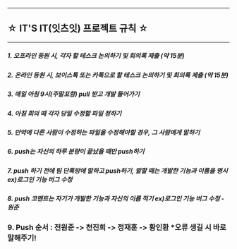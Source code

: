 ------------------------------
## ☆ IT'S IT(잇츠잇) 프로젝트 규칙 ☆
------------------------------
##### 1. 오프라인 등원 시, 각자 할 테스크 논의하기 및 회의록 제출 (약 15분)
##### 2. 온라인 등원 시, 보이스톡 또는 카톡으로 할 테스크 논의하기 및 회의록 제출 (약 15분)

##### 3. 매일 아침 9시(주말포함) pull 받고 개발 들어가기
##### 4. 아침 회의 때 각자 당일 수정할 파일 정하기
##### 5. 만약에 다른 사람이 수정하는 파일을 수정해야할 경우, 그 사람에게 말하기
##### 6. push는 자신의 하루 분량이 끝났을 때만 push하기
##### 7. push 하기 전에 팀 단톡방에 말하고 push하기, 말할 때는 개발한 기능과 이름을 명시 ex)로그인 기능 버그 수정
##### 8. push 코멘트는 자기가 개발한 기능과 자신의 이름 적기 ex)로그인 기능 버그 수정 -원준

###  9. Push 순서 : 전원준 -> 천진희 -> 정재훈 -> 황인환  *오류 생길 시 바로 말해주기!

